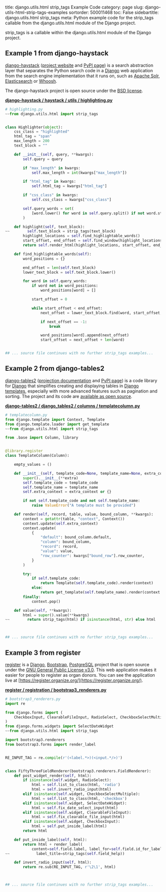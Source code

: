 title: django.utils.html strip_tags Example Code
category: page
slug: django-utils-html-strip-tags-examples
sortorder: 500011468
toc: False
sidebartitle: django.utils.html strip_tags
meta: Python example code for the strip_tags callable from the django.utils.html module of the Django project.


strip_tags is a callable within the django.utils.html module of the Django project.


## Example 1 from django-haystack
[django-haystack](https://github.com/django-haystack/django-haystack)
([project website](http://haystacksearch.org/) and
[PyPI page](https://pypi.org/project/django-haystack/))
is a search abstraction layer that separates the Python search code
in a [Django](/django.html) web application from the search engine
implementation that it runs on, such as
[Apache Solr](http://lucene.apache.org/solr/),
[Elasticsearch](https://www.elastic.co/)
or [Whoosh](https://whoosh.readthedocs.io/en/latest/intro.html).

The django-haystack project is open source under the
[BSD license](https://github.com/django-haystack/django-haystack/blob/master/LICENSE).

[**django-haystack / haystack / utils / highlighting.py**](https://github.com/django-haystack/django-haystack/blob/master/haystack/utils/highlighting.py)

```python
# highlighting.py
~~from django.utils.html import strip_tags


class Highlighter(object):
    css_class = "highlighted"
    html_tag = "span"
    max_length = 200
    text_block = ""

    def __init__(self, query, **kwargs):
        self.query = query

        if "max_length" in kwargs:
            self.max_length = int(kwargs["max_length"])

        if "html_tag" in kwargs:
            self.html_tag = kwargs["html_tag"]

        if "css_class" in kwargs:
            self.css_class = kwargs["css_class"]

        self.query_words = set(
            [word.lower() for word in self.query.split() if not word.startswith("-")]
        )

    def highlight(self, text_block):
~~        self.text_block = strip_tags(text_block)
        highlight_locations = self.find_highlightable_words()
        start_offset, end_offset = self.find_window(highlight_locations)
        return self.render_html(highlight_locations, start_offset, end_offset)

    def find_highlightable_words(self):
        word_positions = {}

        end_offset = len(self.text_block)
        lower_text_block = self.text_block.lower()

        for word in self.query_words:
            if word not in word_positions:
                word_positions[word] = []

            start_offset = 0

            while start_offset < end_offset:
                next_offset = lower_text_block.find(word, start_offset, end_offset)

                if next_offset == -1:
                    break

                word_positions[word].append(next_offset)
                start_offset = next_offset + len(word)


## ... source file continues with no further strip_tags examples...

```


## Example 2 from django-tables2
[django-tables2](https://github.com/jieter/django-tables2)
([projection documentation](https://django-tables2.readthedocs.io/en/latest/)
and
[PyPI page](https://pypi.org/project/django-tables2/))
is a code library for [Django](/django.html) that simplifies creating and
displaying tables in [Django templates](/django-templates.html),
especially with more advanced features such as pagination and sorting.
The project and its code are
[available as open source](https://github.com/jieter/django-tables2/blob/master/LICENSE).

[**django-tables2 / django_tables2 / columns / templatecolumn.py**](https://github.com/jieter/django-tables2/blob/master/django_tables2/columns/templatecolumn.py)

```python
# templatecolumn.py
from django.template import Context, Template
from django.template.loader import get_template
~~from django.utils.html import strip_tags

from .base import Column, library


@library.register
class TemplateColumn(Column):

    empty_values = ()

    def __init__(self, template_code=None, template_name=None, extra_context=None, **extra):
        super().__init__(**extra)
        self.template_code = template_code
        self.template_name = template_name
        self.extra_context = extra_context or {}

        if not self.template_code and not self.template_name:
            raise ValueError("A template must be provided")

    def render(self, record, table, value, bound_column, **kwargs):
        context = getattr(table, "context", Context())
        context.update(self.extra_context)
        context.update(
            {
                "default": bound_column.default,
                "column": bound_column,
                "record": record,
                "value": value,
                "row_counter": kwargs["bound_row"].row_counter,
            }
        )

        try:
            if self.template_code:
                return Template(self.template_code).render(context)
            else:
                return get_template(self.template_name).render(context.flatten())
        finally:
            context.pop()

    def value(self, **kwargs):
        html = super().value(**kwargs)
~~        return strip_tags(html) if isinstance(html, str) else html



## ... source file continues with no further strip_tags examples...

```


## Example 3 from register
[register](https://github.com/ORGAN-IZE/register) is a [Django](/django.html),
[Bootstrap](/bootstrap-css.html), [PostgreSQL](/postgresql.html) project that is
open source under the
[GNU General Public License v3.0](https://github.com/ORGAN-IZE/register/blob/master/LICENSE).
This web application makes it easier for people to register as organ donors.
You can see the application live at
[https://register.organize.org/](https://register.organize.org/).

[**register / registration / bootstrap3_renderers.py**](https://github.com/ORGAN-IZE/register/blob/master/registration/./bootstrap3_renderers.py)

```python
# bootstrap3_renderers.py
import re

from django.forms import (
    CheckboxInput, ClearableFileInput, RadioSelect, CheckboxSelectMultiple
)
from django.forms.widgets import SelectDateWidget
~~from django.utils.html import strip_tags

import bootstrap3.renderers
from bootstrap3.forms import render_label


RE_INPUT_TAG = re.compile(r'(<label.*>)(<input.*/>)')


class FiftyThreeFieldRenderer(bootstrap3.renderers.FieldRenderer):
    def post_widget_render(self, html):
        if isinstance(self.widget, RadioSelect):
            html = self.list_to_class(html, 'radio')
            html = self.invert_radio_input(html)
        elif isinstance(self.widget, CheckboxSelectMultiple):
            html = self.list_to_class(html, 'checkbox')
        elif isinstance(self.widget, SelectDateWidget):
            html = self.fix_date_select_input(html)
        elif isinstance(self.widget, ClearableFileInput):
            html = self.fix_clearable_file_input(html)
        elif isinstance(self.widget, CheckboxInput):
            html = self.put_inside_label(html)
        return html

    def put_inside_label(self, html):
        return html + render_label(
            content=self.field.label, label_for=self.field.id_for_label,
~~            label_title=strip_tags(self.field_help))

    def invert_radio_input(self, html):
        return re.sub(RE_INPUT_TAG, r'\2\1', html)



## ... source file continues with no further strip_tags examples...

```

